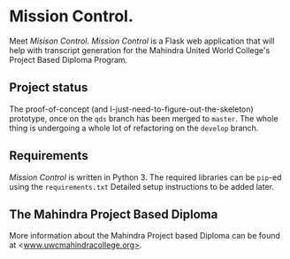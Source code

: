 # Mission Control.

Meet *Misison Control*. *Mission Control* is a Flask web application that will help with transcript generation for the Mahindra United World College's Project
Based Diploma Program.

## Project status
The proof-of-concept (and I-just-need-to-figure-out-the-skeleton) prototype, once on the `qds` branch has been merged to `master`. The whole thing is undergoing a whole lot of refactoring on the `develop` branch. 

## Requirements
*Mission Control* is written in Python 3. The required libraries can be `pip`-ed using the `requirements.txt` Detailed setup instructions to be added later.

## The Mahindra Project Based Diploma
More information about the Mahindra Project based Diploma can be found at
<www.uwcmahindracollege.org>.
